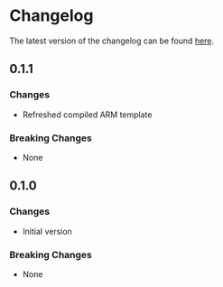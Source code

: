 # Changelog

The latest version of the changelog can be found [here](https://github.com/Azure/bicep-registry-modules/blob/main/avm/res/authorization/role-assignment/mg-scope/CHANGELOG.md).

## 0.1.1

### Changes

- Refreshed compiled ARM template

### Breaking Changes

- None

## 0.1.0

### Changes

- Initial version

### Breaking Changes

- None
